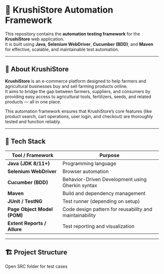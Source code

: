 # 🌾 KrushiStore Automation Framework

This repository contains the **automation testing framework** for the **KrushiStore** web application.  
It is built using **Java**, **Selenium WebDriver**, **Cucumber (BDD)**, and **Maven** for effective, scalable, and maintainable test automation.

---

## 🏬 About KrushiStore

**KrushiStore** is an e-commerce platform designed to help farmers and agricultural businesses buy and sell farming products online.  
It aims to bridge the gap between farmers, suppliers, and consumers by providing easy access to agricultural tools, fertilizers, seeds, and related products — all in one place.

This automation framework ensures that KrushiStore’s core features (like product search, cart operations, user login, and checkout) are thoroughly tested and function reliably.

---

## 🧰 Tech Stack

| Tool / Framework | Purpose |
|------------------|----------|
| **Java (JDK 8/11+)** | Programming language |
| **Selenium WebDriver** | Browser automation |
| **Cucumber (BDD)** | Behavior-Driven Development using Gherkin syntax |
| **Maven** | Build and dependency management |
| **JUnit / TestNG** | Test runner (depending on setup) |
| **Page Object Model (POM)** | Code design pattern for reusability and maintainability |
| **Extent Reports / Allure** | Test reporting and visualization |

---

## 🏗️ Project Structure

Open SRC folder for test cases
